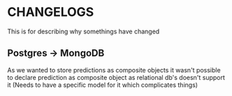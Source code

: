 # CHANGELOGS

This is for describing why somethings have changed

## Postgres -> MongoDB

As we wanted to store predictions as composite objects it wasn't possible to declare prediction as composite object
as relational db's doesn't support it (Needs to have a specific model for it which complicates things)

